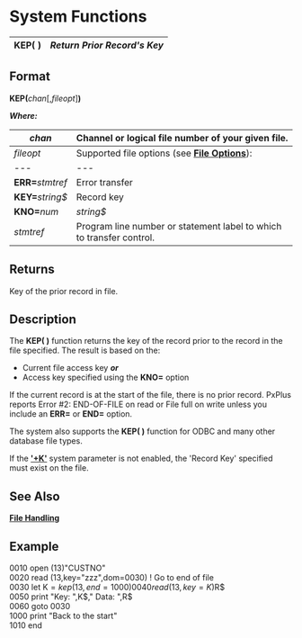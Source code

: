 # System Functions

**KEP( )** |  **_Return Prior Record's Key_**  
---|---  
  
##  Format

**KEP(**_chan_[,_fileopt_]**)**

**_Where:_**

_chan_ |  Channel or logical file number of your given file.  
---|---  
_fileopt_ |  Supported file options (see **[File Options](../appendix/input~output_and_control_options.htm#Mark1)**): |  **END=**_stmtref_ |  End-of-File transfer  
---|---  
**ERR=**_stmtref_ |  Error transfer  
**KEY=**_string$_ |  Record key  
**KNO=**_num_ | _string$_ |  File access key number (_num_) or name (_string$_)  
_stmtref_ |  Program line number or statement label to which to transfer control.  
  
##  Returns

Key of the prior record in file.

##  Description

The **KEP( )** function returns the key of the record prior to the record in the file specified. The result is based on the:

  * Current file access key **_or_**
  * Access key specified using the **KNO=** option



If the current record is at the start of the file, there is no prior record. PxPlus reports Error #2: END-OF-FILE on read or File full on write unless you include an **ERR=** or **END=** option.

The system also supports the **KEP( )** function for ODBC and many other database file types.

If the **['+K'](../parameters/plusk.md)** system parameter is not enabled, the 'Record Key' specified must exist on the file.

## See Also

**[File Handling](../PxPlus%20User%20Guide/File%20Handling/Introduction.md)**

##  Example

0010 open (13)"CUSTNO"  
0020 read (13,key="zzz",dom=0030) ! Go to end of file  
0030 let K$=kep(13,end=1000)  
0040 read (13,key=K$)R$  
0050 print "Key: ",K$," Data: ",R$  
0060 goto 0030  
1000 print "Back to the start"  
1010 end
